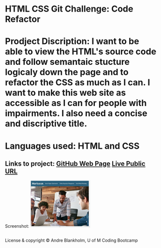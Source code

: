 # HTML CSS Git Challenge: Code Refactor

# Prodject Discription: I want to be able to view the HTML's source code and follow semantaic stucture logicaly down the page and to refactor the CSS as much as I can. I want to make this web site as accessible as I can for people with impairments. I also need a concise and discriptive title.

# Languages used: HTML and CSS

## Links to project: <a href="https://github.com/AndreBlankholm/urban1">GitHub Web Page</a> <a href="https://andreblankholm.github.io/urban1/">Live Public URL</a>



Screenshot:
<img src="./assets/images/image Horison front page.png" width="200px" heigth="200px">

##
 License & copyright
© Andre Blankholm, U of M Coding Bootcamp
